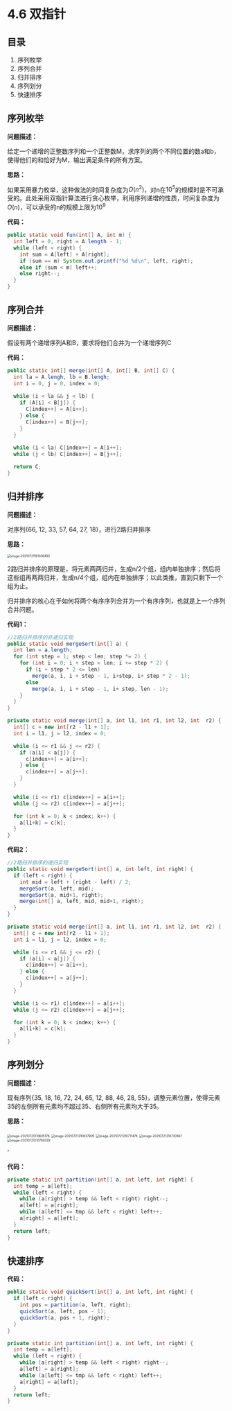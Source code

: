 # 4.6 双指针

## 目录

1. 序列枚举
2. 序列合并
3. 归并排序
4. 序列划分
5. 快速排序



## 序列枚举

**问题描述：**

给定一个递增的正整数序列和一个正整数M，求序列的两个不同位置的数a和b，使得他们的和恰好为M，输出满足条件的所有方案。

**思路：**

如果采用暴力枚举，这种做法的时间复杂度为$O(n^2)$，对n在$10^5$的规模时是不可承受的。此处采用双指针算法进行贪心枚举，利用序列递增的性质，时间复杂度为$O(n)$，可以承受的n的规模上限为$10^9$

**代码：**

```java
public static void fun(int[] A, int m) {
  int left = 0, right = A.length - 1;
  while (left < right) {
    int sum = A[left] + A[right];
    if (sum == m) System.out.printf("%d %d\n", left, right);
    else if (sum < m) left++;
    else right--;
  }
}
```



## 序列合并

**问题描述：**

假设有两个递增序列A和B，要求将他们合并为一个递增序列C

**代码：**

```java
public static int[] merge(int[] A, int[] B, int[] C) {
  int la = A.lengh, lb = B.lengh;
  int i = 0, j = 0, index = 0;
  
  while (i < la && j < lb) {
    if (A[i] < B[j]) {
      C[index++] = A[i++];
    } else {
      C[index++] = B[j++];
    }
  }
  
  while (i < la) C[index++] = A[i++];
  while (j < lb) C[index++] = B[j++];

  return C;
}
```



## 归并排序

**问题描述：**

对序列{66, 12, 33, 57, 64, 27, 18}，进行2路归并排序

**思路：**

<img src="./image-20210721191308492.png" alt="image-20210721191308492" style="zoom:50%;" />

2路归并排序的原理是，将元素两两归并，生成n/2个组，组内单独排序；然后将这些组再两两归并，生成n/4个组，组内在单独排序；以此类推，直到只剩下一个组为止。

归并排序的核心在于如何将两个有序序列合并为一个有序序列，也就是上一个序列合并问题。

**代码1：**

```java
//2路归并排序的非递归实现
public static void mergeSort(int[] a) {
  int len = a.length;
  for (int step = 1; step < len; step *= 2) {
    for (int i = 0; i + step < len; i += step * 2) {
      if (i + step * 2 <= len)
        merge(a, i, i + step - 1, i+step, i+ step * 2 - 1);
      else
        merge(a, i, i + step - 1, i+ step, len - 1);
    }
  }
}

private static void merge(int[] a, int l1, int r1, int l2, int  r2) {
  int[] c = new int[r2 - l1 + 1];
  int i = l1, j = l2, index = 0;

  while (i <= r1 && j <= r2) {
    if (a[i] < a[j]) {
      c[index++] = a[i++];
    } else {
      c[index++] = a[j++];
    }
  }

  while (i <= r1) c[index++] = a[i++];
  while (j <= r2) c[index++] = a[j++];

  for (int k = 0; k < index; k++) {
    a[l1+k] = c[k];
  }
}
```



**代码2：**

```java
//2路归并排序的递归实现
public static void mergeSort(int[] a, int left, int right) {
  if (left < right) {
    int mid = left + (right - left) / 2;
    mergeSort(a, left, mid);
    mergeSort(a, mid+1, right);
    merge(int[] a, left, mid, mid+1, right);
  }
}

private static void merge(int[] a, int l1, int r1, int l2, int  r2) {
  int[] c = new int[r2 - l1 + 1];
  int i = l1, j = l2, index = 0;

  while (i <= r1 && j <= r2) {
    if (a[i] < a[j]) {
      c[index++] = a[i++];
    } else {
      c[index++] = a[j++];
    }
  }

  while (i <= r1) c[index++] = a[i++];
  while (j <= r2) c[index++] = a[j++];

  for (int k = 0; k < index; k++) {
    a[l1+k] = c[k];
  }
}
```



## 序列划分

**问题描述：**

现有序列{35, 18, 16, 72, 24, 65, 12, 88, 46, 28, 55}，调整元素位置，使得元素35的左侧所有元素均不超过35、右侧所有元素均大于35。

**思路：**

<img src="./image-20210721210605176.png" alt="image-20210721210605176" style="zoom:50%;" />

<img src="./image-20210721210637905.png" alt="image-20210721210637905" style="zoom:50%;" />

<img src="./image-20210721210711476.png" alt="image-20210721210711476" style="zoom:50%;" />

<img src="./image-20210721210730567.png" alt="image-20210721210730567" style="zoom:50%;" />

<img src="./image-20210721210749329.png" alt="image-20210721210749329" style="zoom:50%;" />

‘

**代码：**

```java
private static int partition(int[] a, int left, int right) {
  int temp = a[left];
  while (left < right) {
    while (a[right] > temp && left < right) right--;
    a[left] = a[right];
    while (a[left] <= tmp && left < right) left++;
    a[right] = a[left];
  }
  return left;
}

```



## 快速排序

**代码：**

```java
public static void quickSort(int[] a, int left, int right) {
  if (left < right) {
    int pos = partition(a, left, right);
    quickSort(a, left, pos - 1);
    quickSort(a, pos + 1, right);
  }
}

private static int partition(int[] a, int left, int right) {
  int temp = a[left];
  while (left < right) {
    while (a[right] > temp && left < right) right--;
    a[left] = a[right];
    while (a[left] <= tmp && left < right) left++;
    a[right] = a[left];
  }
  return left;
}
```



